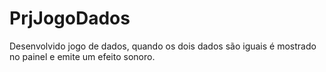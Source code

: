 # PrjJogoDados

Desenvolvido jogo de dados, quando os dois dados são iguais é mostrado no painel e emite um efeito sonoro. 
